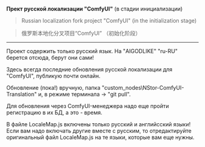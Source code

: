 **Прект русской локализации "ComfyUI"** (в стадии инициализации)

> Russian localization fork project "ComfyUI" (in the initialization stage)

> 俄罗斯本地化分叉项目“ComfyUI” （初始化阶段）

---
Проект содержить только русский язык. На "AIGODLIKE" "ru-RU" берется отсюда, берут они сами!

Здесь всегда последние обновления русской локализации для "ComfyUI", публикую почти онлайн.

Обновление (пока!) вручную, папка "custom_nodes\NStor-ComfyUI-Translation\" и, в режиме терминала -> "git pull".

Для обновления через ComfyUI-менеджера надо еще пройти регистрацию в их БД, а это - время.

В файле LocaleMap.js включены только русский и английсский языки! Если вам надо включать другие вместе с русским, то отредактируйте оригинальный файл LocaleMap.js на те языки, которые вам еще нужны.
